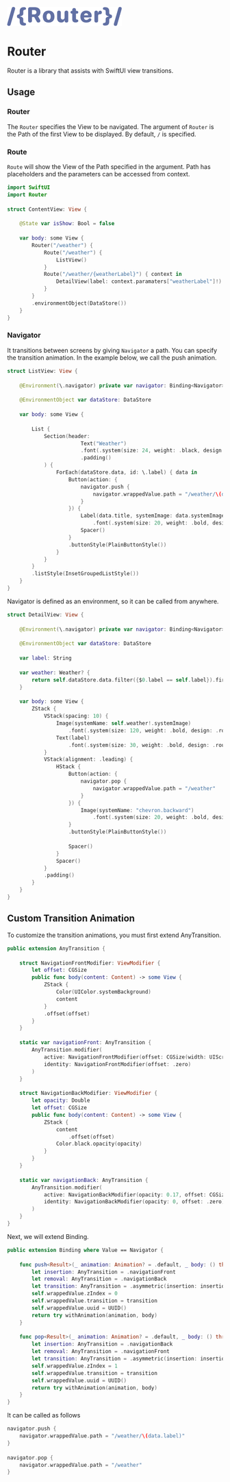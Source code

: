 
![SwiftUI Router](router.png "SwiftUI Router")

# Router

Router is a library that assists with SwiftUI view transitions.

## Usage

### Router
The `Router` specifies the View to be navigated.
The argument of `Router` is the Path of the first View to be displayed. By default, `/` is specified.

### Route
`Route` will show the View of the Path specified in the argument.
Path has placeholders and the parameters can be accessed from context.

```swift
import SwiftUI
import Router

struct ContentView: View {

    @State var isShow: Bool = false

    var body: some View {
        Router("/weather") {
            Route("/weather") { 
                ListView()
            }
            Route("/weather/{weatherLabel}") { context in
                DetailView(label: context.paramaters["weatherLabel"]!)
            }
        }
        .environmentObject(DataStore())
    }
}
```

### Navigator

It transitions between screens by giving `Navigator` a path.
You can specify the transition animation. In the example below, we call the push animation.

```swift
struct ListView: View {

    @Environment(\.navigator) private var navigator: Binding<Navigator>

    @EnvironmentObject var dataStore: DataStore

    var body: some View {

        List {
            Section(header:
                        Text("Weather")
                        .font(.system(size: 24, weight: .black, design: .rounded))
                        .padding()
            ) {
                ForEach(dataStore.data, id: \.label) { data in
                    Button(action: {
                        navigator.push {
                            navigator.wrappedValue.path = "/weather/\(data.label)"
                        }
                    }) {
                        Label(data.title, systemImage: data.systemImage)
                            .font(.system(size: 20, weight: .bold, design: .rounded))
                        Spacer()
                    }
                    .buttonStyle(PlainButtonStyle())
                }
            }
        }
        .listStyle(InsetGroupedListStyle())
    }
}
```

Navigator is defined as an environment, so it can be called from anywhere.

```swift
struct DetailView: View {

    @Environment(\.navigator) private var navigator: Binding<Navigator>

    @EnvironmentObject var dataStore: DataStore

    var label: String

    var weather: Weather? {
        return self.dataStore.data.filter({$0.label == self.label}).first
    }

    var body: some View {
        ZStack {
            VStack(spacing: 10) {
                Image(systemName: self.weather!.systemImage)
                    .font(.system(size: 120, weight: .bold, design: .rounded))
                Text(label)
                    .font(.system(size: 30, weight: .bold, design: .rounded))
            }
            VStack(alignment: .leading) {
                HStack {
                    Button(action: {
                        navigator.pop {
                            navigator.wrappedValue.path = "/weather"
                        }
                    }) {
                        Image(systemName: "chevron.backward")
                            .font(.system(size: 20, weight: .bold, design: .rounded))
                    }
                    .buttonStyle(PlainButtonStyle())

                    Spacer()
                }
                Spacer()
            }
            .padding()
        }
    }
}
```

## Custom Transition Animation

To customize the transition animations, you must first extend AnyTransition.

```swift
public extension AnyTransition {

    struct NavigationFrontModifier: ViewModifier {
        let offset: CGSize
        public func body(content: Content) -> some View {
            ZStack {
                Color(UIColor.systemBackground)
                content
            }
            .offset(offset)
        }
    }

    static var navigationFront: AnyTransition {
        AnyTransition.modifier(
            active: NavigationFrontModifier(offset: CGSize(width: UIScreen.main.bounds.width, height: 0)),
            identity: NavigationFrontModifier(offset: .zero)
        )
    }

    struct NavigationBackModifier: ViewModifier {
        let opacity: Double
        let offset: CGSize
        public func body(content: Content) -> some View {
            ZStack {
                content
                    .offset(offset)
                Color.black.opacity(opacity)
            }
        }
    }
    
    static var navigationBack: AnyTransition {
        AnyTransition.modifier(
            active: NavigationBackModifier(opacity: 0.17, offset: CGSize(width: -UIScreen.main.bounds.width / 3, height: 0)),
            identity: NavigationBackModifier(opacity: 0, offset: .zero)
        )
    }
}
```

Next, we will extend Binding<Navigator>.

```swift
public extension Binding where Value == Navigator {

    func push<Result>(_ animation: Animation? = .default, _ body: () throws -> Result) rethrows -> Result {
        let insertion: AnyTransition = .navigationFront
        let removal: AnyTransition = .navigationBack
        let transition: AnyTransition = .asymmetric(insertion: insertion, removal: removal)
        self.wrappedValue.zIndex = 0
        self.wrappedValue.transition = transition
        self.wrappedValue.uuid = UUID()
        return try withAnimation(animation, body)
    }

    func pop<Result>(_ animation: Animation? = .default, _ body: () throws -> Result) rethrows -> Result {
        let insertion: AnyTransition = .navigationBack
        let removal: AnyTransition = .navigationFront
        let transition: AnyTransition = .asymmetric(insertion: insertion, removal: removal)
        self.wrappedValue.zIndex = 1
        self.wrappedValue.transition = transition
        self.wrappedValue.uuid = UUID()
        return try withAnimation(animation, body)
    }
}
```

It can be called as follows

```swift
navigator.push {
    navigator.wrappedValue.path = "/weather/\(data.label)"
}

navigator.pop {
    navigator.wrappedValue.path = "/weather"
}
```
